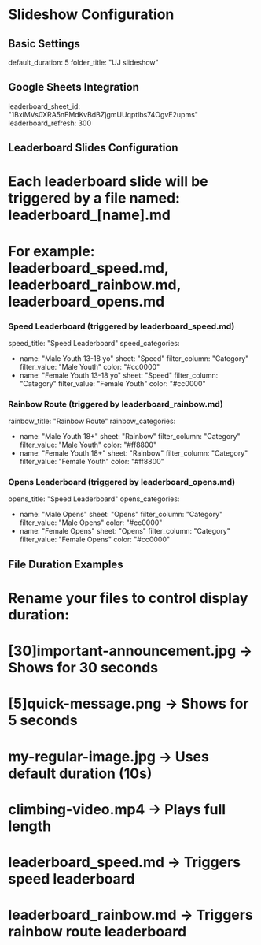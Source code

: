 # Slideshow Configuration

## Basic Settings
default_duration: 5
folder_title: "UJ slideshow"

## Google Sheets Integration
leaderboard_sheet_id: "1BxiMVs0XRA5nFMdKvBdBZjgmUUqptlbs74OgvE2upms"
leaderboard_refresh: 300

## Leaderboard Slides Configuration
# Each leaderboard slide will be triggered by a file named: leaderboard_[name].md
# For example: leaderboard_speed.md, leaderboard_rainbow.md, leaderboard_opens.md

### Speed Leaderboard (triggered by leaderboard_speed.md)
speed_title: "Speed Leaderboard"
speed_categories:
  - name: "Male Youth 13-18 yo"
    sheet: "Speed"
    filter_column: "Category" 
    filter_value: "Male Youth"
    color: "#cc0000"
  - name: "Female Youth 13-18 yo"
    sheet: "Speed"
    filter_column: "Category"
    filter_value: "Female Youth"
    color: "#cc0000"

### Rainbow Route (triggered by leaderboard_rainbow.md)
rainbow_title: "Rainbow Route"
rainbow_categories:
  - name: "Male Youth 18+"
    sheet: "Rainbow"
    filter_column: "Category"
    filter_value: "Male Youth"
    color: "#ff8800"
  - name: "Female Youth 18+"
    sheet: "Rainbow"
    filter_column: "Category" 
    filter_value: "Female Youth"
    color: "#ff8800"

### Opens Leaderboard (triggered by leaderboard_opens.md)
opens_title: "Speed Leaderboard"
opens_categories:
  - name: "Male Opens"
    sheet: "Opens"
    filter_column: "Category"
    filter_value: "Male Opens"
    color: "#cc0000"
  - name: "Female Opens" 
    sheet: "Opens"
    filter_column: "Category"
    filter_value: "Female Opens"
    color: "#cc0000"

## File Duration Examples
# Rename your files to control display duration:
# [30]important-announcement.jpg    → Shows for 30 seconds
# [5]quick-message.png             → Shows for 5 seconds  
# my-regular-image.jpg             → Uses default duration (10s)
# climbing-video.mp4               → Plays full length
# leaderboard_speed.md             → Triggers speed leaderboard
# leaderboard_rainbow.md           → Triggers rainbow route leaderboard